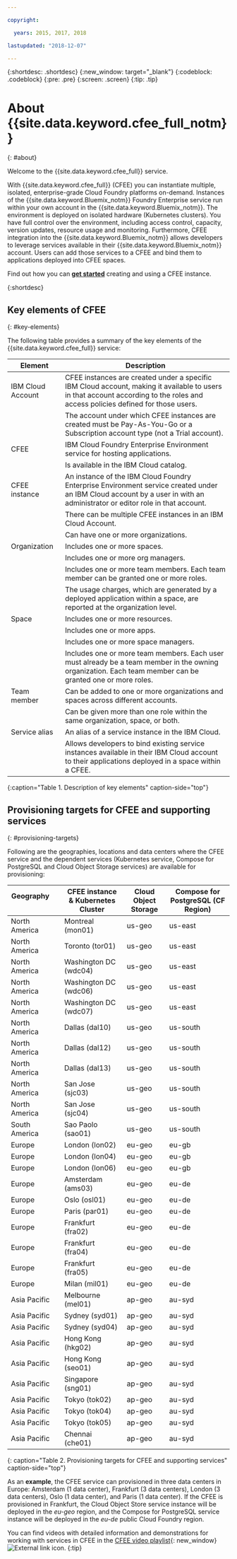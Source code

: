 ```yaml
---

copyright:

  years: 2015, 2017, 2018

lastupdated: "2018-12-07"

---
```


{:shortdesc: .shortdesc}
{:new_window: target="_blank"}
{:codeblock: .codeblock}
{:pre: .pre}
{:screen: .screen}
{:tip: .tip}

# About {{site.data.keyword.cfee_full_notm}}
{: #about}

Welcome to the {{site.data.keyword.cfee_full}} service.

With {{site.data.keyword.cfee_full}} (CFEE) you can instantiate multiple, isolated, enterprise-grade Cloud Foundry platforms on-demand. Instances of the {{site.data.keyword.Bluemix_notm}} Foundry Enterprise service run within your own account in the {{site.data.keyword.Bluemix_notm}}. The environment is deployed on isolated hardware (Kubernetes clusters). You have full control over the environment, including access control, capacity, version updates, resource usage and monitoring. Furthermore, CFEE integration into the {{site.data.keyword.Bluemix_notm}} allows developers to leverage services available in their {{site.data.keyword.Bluemix_notm}} account.  Users can add those services to a CFEE and bind them to applications deployed into CFEE spaces.

Find out how you can [**get started**](https://cloud.ibm.com/docs/cloud-foundry/getting-started.html#getting-started) creating and using a CFEE instance.

{:shortdesc}

## Key elements of CFEE
{: #key-elements}

The following table provides a summary of the key elements of the {{site.data.keyword.cfee_full}} service:

| Element   | Description |
|-----------|---------------|
| IBM Cloud Account | CFEE instances are created under a specific IBM Cloud account, making it available to users in that account according to the roles and access policies defined for those users. |
|| The account under which CFEE instances are created must be Pay-As-You-Go or a Subscription account type (not a Trial account).  |
| CFEE | IBM Cloud Foundry Enterprise Environment service for hosting applications. |
|| Is available in the IBM Cloud catalog. |
| CFEE instance | An instance of the IBM Cloud Foundry Enterprise Environment service created under an IBM Cloud account by a user in with an administrator or editor role in that account. |
|| There can be multiple CFEE instances in an IBM Cloud Account. |
|| Can have one or more organizations. |
| Organization | Includes one or more spaces. |
|| Includes one or more org managers. |
|| Includes one or more team members. Each team member can be granted one or more roles. |
|| The usage charges, which are generated by a deployed application within a space, are reported at the organization level. |
| Space | Includes one or more resources. |
|| Includes one or more apps. |
|| Includes one or more space managers. |
|| Includes one or more team members. Each user must already be a team member in the owning organization. Each team member can be granted one or more roles. |
| Team member | Can be added to one or more organizations and spaces across different accounts. |
|| Can be given more than one role within the same organization, space, or both. |
| Service alias | An alias of a service instance in the IBM Cloud. |
|| Allows developers to bind existing service instances available in their IBM Cloud account to their applications deployed in a space within a CFEE.|
{:caption="Table 1. Description of key elements" caption-side="top"}

## Provisioning targets for CFEE and supporting services
{: #provisioning-targets}

Following are the geographies, locations and data centers where the CFEE service and the dependent services (Kubernetes service, Compose for PostgreSQL and Cloud Object Storage services) are available for provisioning:

|  **Geography** &nbsp; &nbsp; &nbsp; &nbsp; &nbsp; &nbsp; &nbsp; &nbsp; &nbsp; &nbsp; &nbsp; &nbsp;| **CFEE instance & Kubernetes Cluster** | **Cloud Object Storage** | **Compose for PostgreSQL (CF Region)** |
|----------------------------------------|-------------------|-------------------|-------------------|
|North America | Montreal (mon01) | us-geo | us-east |
|North America | Toronto (tor01) | us-geo| us-east |
|North America | Washington DC (wdc04) | us-geo | us-east |
|North America | Washington DC (wdc06) | us-geo | us-east | 
|North America | Washington DC (wdc07) | us-geo | us-east |
|North America | Dallas (dal10) | us-geo | us-south |
|North America | Dallas (dal12) | us-geo | us-south |
|North America | Dallas (dal13) | us-geo |us-south |
|North America | San Jose (sjc03) | us-geo | us-south |
|North America | San Jose (sjc04) | us-geo | us-south |
|South America &nbsp; &nbsp;| Sao Paolo (sao01) |  us-geo | us-south |
|Europe | London (lon02) | eu-geo | eu-gb |
|Europe | London (lon04) | eu-geo | eu-gb |
|Europe | London (lon06) | eu-geo | eu-gb | 
|Europe | Amsterdam (ams03) | eu-geo | eu-de |
|Europe | Oslo (osl01) |eu-geo | eu-de | 
|Europe | Paris (par01) | eu-geo | eu-de |
|Europe | Frankfurt (fra02) | eu-geo | eu-de |
|Europe | Frankfurt (fra04) | eu-geo | eu-de | 
|Europe | Frankfurt (fra05) |  eu-geo | eu-de |
|Europe | Milan (mil01) |  eu-geo | eu-de |
|Asia Pacific | Melbourne (mel01) | ap-geo | au-syd |
|Asia Pacific | Sydney (syd01) | ap-geo | au-syd |
|Asia Pacific | Sydney (syd04) | ap-geo | au-syd | 
|Asia Pacific | Hong Kong (hkg02) | ap-geo | au-syd |
|Asia Pacific | Hong Kong (seo01) | ap-geo | au-syd |
|Asia Pacific | Singapore (sng01) | ap-geo | au-syd |
|Asia Pacific | Tokyo (tok02) | ap-geo | au-syd |
|Asia Pacific | Tokyo (tok04) | ap-geo | au-syd |
|Asia Pacific | Tokyo (tok05) | ap-geo | au-syd |
|Asia Pacific | Chennai (che01) | ap-geo | au-syd |
{: caption="Table 2. Provisioning targets for CFEE and supporting services" caption-side="top"}

As an **example**, the CFEE service can provisioned in three data centers in Europe: Amsterdam (1 data center), Frankfurt (3 data centers), London (3 data centers), Oslo (1 data center), and Paris (1 data center). If the CFEE is provisioned in Frankfurt, the Cloud Object Store service instance will be deployed in the _eu-geo_ region, and the Compose for PostgreSQL service instance will be deployed in the _eu-de_ public Cloud Foundry region.

You can find videos with detailed information and demonstrations for working with services in CFEE in the [CFEE video playlist](https://ibm.biz/CFEE_Playlist){: new_window} ![External link icon](../icons/launch-glyph.svg "External link icon").
{:tip}
